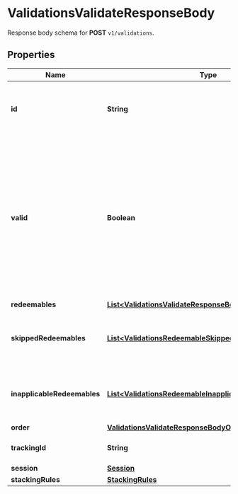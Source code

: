 

# ValidationsValidateResponseBody

Response body schema for **POST** `v1/validations`.

## Properties

| Name | Type | Description |
|------------ | ------------- | ------------- |
|**id** | **String** | Unique identifier of the validation, assigned by Voucherify. |
|**valid** | **Boolean** | The result of the validation. It takes all of the redeemables into account and returns a &#x60;false&#x60; if at least one redeemable is inapplicable. Returns &#x60;true&#x60; if all redeemables are applicable. |
|**redeemables** | [**List&lt;ValidationsValidateResponseBodyRedeemablesItem&gt;**](ValidationsValidateResponseBodyRedeemablesItem.md) |  |
|**skippedRedeemables** | [**List&lt;ValidationsRedeemableSkipped&gt;**](ValidationsRedeemableSkipped.md) | Lists validation results of each skipped redeemable. |
|**inapplicableRedeemables** | [**List&lt;ValidationsRedeemableInapplicable&gt;**](ValidationsRedeemableInapplicable.md) | Lists validation results of each inapplicable redeemable. |
|**order** | [**ValidationsValidateResponseBodyOrder**](ValidationsValidateResponseBodyOrder.md) |  |
|**trackingId** | **String** | Hashed customer source ID. |
|**session** | [**Session**](Session.md) |  |
|**stackingRules** | [**StackingRules**](StackingRules.md) |  |



